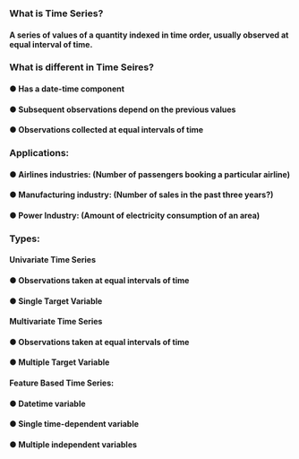 ### What is Time Series?

#### A series of values of a quantity indexed in time order, usually observed at equal interval of time.

### What is different in Time Seires?

#### ● Has a date-time component
#### ● Subsequent observations depend on the previous values
#### ● Observations collected at equal intervals of time

### Applications: 

#### ● Airlines industries: (Number of passengers booking a particular airline)
#### ● Manufacturing industry: (Number of sales in the past three years?)
#### ● Power Industry: (Amount of electricity consumption of an area)

### Types:

#### Univariate Time Series
#### ● Observations taken at equal intervals of time 
#### ● Single Target Variable

#### Multivariate Time Series
#### ● Observations taken at equal intervals of time 
#### ● Multiple Target Variable

 #### Feature Based Time Series:
#### ● Datetime variable
#### ● Single time-dependent variable
#### ● Multiple independent variables

